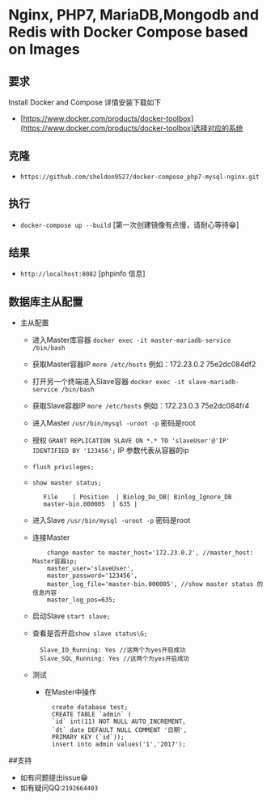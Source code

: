 # Nginx, PHP7, MariaDB,Mongodb and Redis with Docker Compose based on Images

## 要求

Install Docker and Compose 详情安装下载如下
- [https://www.docker.com/products/docker-toolbox](https://www.docker.com/products/docker-toolbox)选择对应的系统

## 克隆

- `https://github.com/sheldon9527/docker-compose_php7-mysql-nginx.git`
## 执行

- `docker-compose up --build` [第一次创建镜像有点慢，请耐心等待😁]
## 结果

- `http://localhost:8082` [phpinfo 信息]
## 数据库主从配置

- 主从配置
	- 进入Master库容器 `docker exec -it master-mariadb-service /bin/bash `
	- 获取Master容器IP `more /etc/hosts` 例如：172.23.0.2	75e2dc084df2
	- 打开另一个终端进入Slave容器 `docker exec -it slave-mariadb-service /bin/bash `
	-  获取Slave容器IP `more /etc/hosts` 例如：172.23.0.3	75e2dc084fr4
	-  进入Master `/usr/bin/mysql -uroot -p` 密码是root
	-  授权 `GRANT REPLICATION SLAVE ON *.* TO 'slaveUser'@'IP' IDENTIFIED BY '123456';` IP 参数代表从容器的ip
	-  `flush privileges;`
	-  `show master status;`

			  File    | Position  | Binlog_Do_DB| Binlog_Ignore_DB
			  master-bin.000005  | 635 |

	- 进入Slave `/usr/bin/mysql -uroot -p` 密码是root
	- 连接Master

			  change master to master_host='172.23.0.2', //master_host: Master容器ip;
			  master_user='slaveUser',
			  master_password='123456',
			  master_log_file='master-bin.000005', //show master status 的信息内容
			  master_log_pos=635;

	- 启动Slave `start slave;`
	- 查看是否开启`show slave status\G;`

            Slave_IO_Running: Yes //这两个为yes开启成功
            Slave_SQL_Running: Yes //这两个为yes开启成功

  	- 测试
		- 在Master中操作

				create database test;
				CREATE TABLE `admin` (
				`id` int(11) NOT NULL AUTO_INCREMENT,
				`dt` date DEFAULT NULL COMMENT '日期',
				PRIMARY KEY (`id`));
				insert into admin values('1','2017');
##支持
- 如有问题提出issue😁
- 如有疑问QQ:`2192664403`
